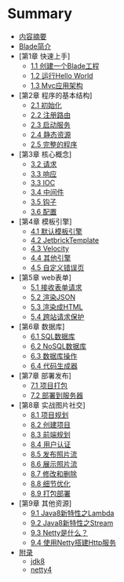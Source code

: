 # Summary

* [内容摘要](README.md)
* [Blade简介](INTRO.md)
* [第1章 快速上手]
  * [1.1 创建一个Blade工程](chapter1/1.1-create-blade-application.md)
  * [1.2 运行Hello World](chapter1/1.2-run-hello-world.md)
  * [1.3 Mvc应用架构](chapter1/1.3-mvc-web-architecture.md)
* [第2章 程序的基本结构]
  * [2.1 初始化](chapter2/2.1-initialize.md)
  * [2.2 注册路由](chapter2/2.2-register-route.md)
  * [2.3 启动服务](chapter2/2.3-start-server.md)
  * [2.4 静态资源](chapter2/2.4-static-resource.md)
  * [2.5 完整的程序](chapter2/2.5-complete-program.md)
* [第3章 核心概念]
  * [3.2 请求](chapter3/3.1-request.md)
  * [3.3 响应](chapter3/3.2-response.md)
  * [3.3 IOC](chapter3/3.3-ioc.md)
  * [3.4 中间件](chapter3/3.4-middlewares.md)
  * [3.5 钩子](chapter3/3.5-webhook.md)
  * [3.6 配置](chapter3/3.6-config.md)
* [第4章 模板引擎]
  * [4.1 默认模板引擎](chapter4/4.1-default-tempalte.md)
  * [4.2 JetbrickTemplate](chapter4/4.2-jetbrick.md)
  * [4.3 Velocity](chapter4/4.3-velocity.md)
  * [4.4 其他引擎](chapter4/4.4-other.md)
  * [4.5 自定义错误页](chapter4/4.5-custom-error-page.md)
* [第5章 web表单]
  * [5.1 接收表单请求](chapter5/5.1-accept-form-request.md)
  * [5.2 渲染JSON](chapter5/5.2-renderjson.md)
  * [5.3 渲染成HTML](chapter5/5.3-render-html.md)
  * [5.4 跨站请求保护](chapter5/5.4-csrf-token.md)
* [第6章 数据库]
  * [6.1 SQL数据库](chapter6/6.1-sql-database.md)
  * [6.2 NoSQL数据库](chapter6/6.2-nosql.md)
  * [6.3 数据库操作](chapter6/6.3-database-opt.md)
  * [6.4 代码生成器](chapter6/6.4-code-generator.md)
* [第7章 部署发布]
  * [7.1 项目打包](chapter7/7.1-package.md)
  * [7.2 部署到服务器](chapter7/7.2-deploy-to-server.md)
* [第8章 实战图片社交]
  * [8.1 项目规划](chapter8/8.1-project-plan.md)
  * [8.2 创建项目](chapter8/8.2-create-project.md)
  * [8.3 前端规划](chapter8/8.3-front-plan.md)
  * [8.4 用户认证](chapter8/8.4-user-auth.md)
  * [8.5 发布照片流](chapter8/8.5-save-photo-feed.md)
  * [8.6 展示照片流](chapter8/8.6-show-photo-feed.md)
  * [8.7 修改和删除](chapter8/8.1-update-delete.md)
  * [8.8 细节优化](chapter8/8.1-optimize.md)
  * [8.9 打包部署](chapter8/8.1-package-deploy.md)
* [第9章 其他资源]
  * [9.1 Java8新特性之Lambda](chapter9/9.1-java8-lambda.md)
  * [9.2 Java8新特性之Stream](chapter9/9.2-java8-stream.md)
  * [9.3 Netty是什么？](chapter9/9.3-what-is-netty.md)
  * [9.4 使用Netty搭建Http服务](chapter9/9.4-use-netty-create-httpserver.md)
* [附录](appendix/README.md)
  * [jdk8](appendix/jdk8.md)
  * [netty4](appendix/netty4.md)

